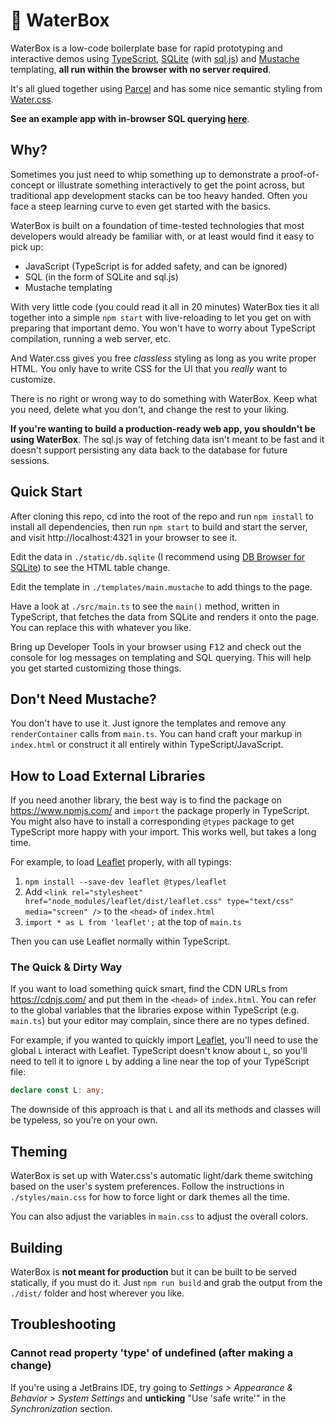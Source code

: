 # 🌊 WaterBox

WaterBox is a low-code boilerplate base for rapid prototyping and interactive demos using [TypeScript](https://www.typescriptlang.org/), [SQLite](https://www.sqlite.org/) (with [sql.js](https://sql.js.org/)) and [Mustache](https://github.com/janl/mustache.js) templating, **all run within the browser with no server required**.

It's all glued together using [Parcel](https://parceljs.org/) and has some nice semantic styling from [Water.css](https://github.com/kognise/water.css).

**See an example app with in-browser SQL querying [here](https://brave-panini-a4cca2.netlify.app/)**.

## Why?

Sometimes you just need to whip something up to demonstrate a proof-of-concept or illustrate something interactively to get the point across, but traditional app development stacks can be too heavy handed. Often you face a steep learning curve to even get started with the basics.

WaterBox is built on a foundation of time-tested technologies that most developers would already be familiar with, or at least would find it easy to pick up:

- JavaScript (TypeScript is for added safety, and can be ignored)
- SQL (in the form of SQLite and sql.js)
- Mustache templating

With very little code (you could read it all in 20 minutes) WaterBox ties it all together into a simple `npm start` with live-reloading to let you get on with preparing that important demo. You won't have to worry about TypeScript compilation, running a web server, etc.

And Water.css gives you free *classless* styling as long as you write proper HTML. You only have to write CSS for the UI that you *really* want to customize.

There is no right or wrong way to do something with WaterBox. Keep what you need, delete what you don't, and change the rest to your liking.

**If you're wanting to build a production-ready web app, you shouldn't be using WaterBox**. The sql.js way of fetching data isn't meant to be fast and it doesn't support persisting any data back to the database for future sessions.

## Quick Start

After cloning this repo, cd into the root of the repo and run `npm install` to install all dependencies, then run `npm start` to build and start the server, and visit http://localhost:4321 in your browser to see it.

Edit the data in `./static/db.sqlite` (I recommend using [DB Browser for SQLite](https://sqlitebrowser.org/)) to see the HTML table change.

Edit the template in `./templates/main.mustache` to add things to the page.

Have a look at `./src/main.ts` to see the `main()` method, written in TypeScript, that fetches the data from SQLite and renders it onto the page. You can replace this with whatever you like.

Bring up Developer Tools in your browser using <kbd>F12</kbd> and check out the console for log messages on templating and SQL querying. This will help you get started customizing those things.

## Don't Need Mustache?

You don't have to use it. Just ignore the templates and remove any `renderContainer` calls from `main.ts`. You can hand craft your markup in `index.html` or construct it all entirely within TypeScript/JavaScript.

## How to Load External Libraries

If you need another library, the best way is to find the package on https://www.npmjs.com/ and `import` the package properly in TypeScript. You might also have to install a corresponding `@types` package to get TypeScript more happy with your import. This works well, but takes a long time.

For example, to load [Leaflet](https://leafletjs.com/examples/quick-start/) properly, with all typings:

1. `npm install --save-dev leaflet @types/leaflet`
2. Add `<link rel="stylesheet" href="node_modules/leaflet/dist/leaflet.css" type="text/css" media="screen" />` to the `<head>` of `index.html`
3. `import * as L from 'leaflet';` at the top of `main.ts`

Then you can use Leaflet normally within TypeScript.

### The Quick & Dirty Way
If you want to load something quick smart, find the CDN URLs from https://cdnjs.com/ and put them in the `<head>` of `index.html`. You can refer to the global variables that the libraries expose within TypeScript (e.g. `main.ts`) but your editor may complain, since there are no types defined.

For example, if you wanted to quickly import [Leaflet](https://leafletjs.com/examples/quick-start/), you'll need to use the global `L` interact with Leaflet. TypeScript doesn't know about `L`, so you'll need to tell it to ignore `L` by adding a line near the top of your TypeScript file:

``` typescript
declare const L: any;
```

The downside of this approach is that `L` and all its methods and classes will be typeless, so you're on your own.

## Theming
WaterBox is set up with Water.css's automatic light/dark theme switching based on the user's system preferences. Follow the instructions in `./styles/main.css` for how to force light or dark themes all the time.

You can also adjust the variables in `main.css` to adjust the overall colors.

## Building

WaterBox is **not meant for production** but it can be built to be served statically, if you must do it. Just `npm run build` and grab the output from the `./dist/` folder and host wherever you like.

## Troubleshooting

### Cannot read property 'type' of undefined (after making a change)

If you're using a JetBrains IDE, try going to *Settings > Appearance & Behavior > System Settings* and **unticking** "Use 'safe write'" in the *Synchronization* section.
